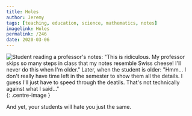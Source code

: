 ```yaml
---
title: Holes
author: Jeremy
tags: [teaching, education, science, mathematics, notes]
imagelink: Holes
permalink: /246
date: 2020-03-06
---
```


![Student reading a professor's notes: "This is ridiculous. My professor skips so many steps in class that my notes resemble Swiss cheese! I'll never do this when I'm older." Later, when the student is older: "Hmm... I don't really have time left in the semester to show them all the details. I guess I'll just have to speed through the deatils. That's not technically against what I said..."](https://res.cloudinary.com/dh3hm8pb7/image/upload/c_scale,q_auto:best/v1535842782/Handwaving/Published/Holes.png){: .centre-image }

And yet, your students will hate you just the same.
